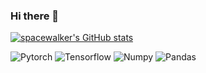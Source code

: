 ### Hi there 👋

[![spacewalker's GitHub stats](https://github-readme-stats.vercel.app/api?username=spacewalk01)](https://github.com/anuraghazra/github-readme-stats)

![Pytorch](https://img.shields.io/badge/-Pytorch-007ACC?style=plastic&logo=pytorch) 
![Tensorflow](https://img.shields.io/badge/-Tensorflow-8fcfd1?style=plastic&logo=tensorflow) 
![Numpy](https://img.shields.io/badge/-Numpy-eb2704?style=plastic&logo=numpy) 
![Pandas](https://img.shields.io/badge/-Pandas-5e7ee2?style=plastic&logo=pandas) 

